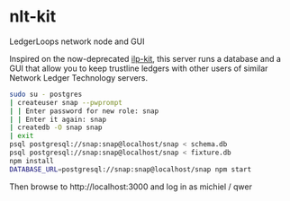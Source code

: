 # nlt-kit
LedgerLoops network node and GUI

Inspired on the now-deprecated [ilp-kit](https://github.com/interledger-deprecated/ilp-kit), this server runs a database and a GUI that allow you to keep trustline ledgers with other users of similar Network Ledger Technology servers.

```sh
sudo su - postgres
| createuser snap --pwprompt
| | Enter password for new role: snap
| | Enter it again: snap
| createdb -O snap snap
| exit
psql postgresql://snap:snap@localhost/snap < schema.db
psql postgresql://snap:snap@localhost/snap < fixture.db
npm install
DATABASE_URL=postgresql://snap:snap@localhost/snap npm start
```

Then browse to http://localhost:3000 and log in as michiel / qwer
